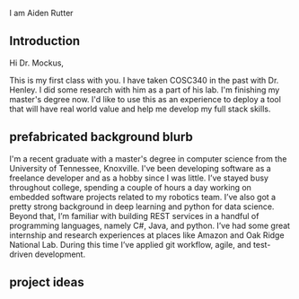 I am Aiden Rutter

## Introduction
Hi Dr. Mockus,

This is my first class with you. I have taken COSC340 in the past with Dr. Henley. 
I did some research with him as a part of his lab. I'm finishing my master's degree now.
I'd like to use this as an experience to deploy a tool that will have real world value and
help me develop my full stack skills.

## prefabricated background blurb
I'm a recent graduate with a master's degree in computer science from the University of Tennessee, Knoxville. I've been developing software as a freelance developer and as a hobby since I was little. I’ve stayed busy throughout college, spending a couple of hours a day working on embedded software projects related to my robotics team. I’ve also got a pretty strong background in deep learning and python for data science. Beyond that, I’m familiar with building REST services in a handful of programming languages, namely C#, Java, and python. I’ve had some great internship and research experiences at places like Amazon and Oak Ridge National Lab. During this time I’ve applied git workflow, agile, and test-driven development.  

## project ideas

